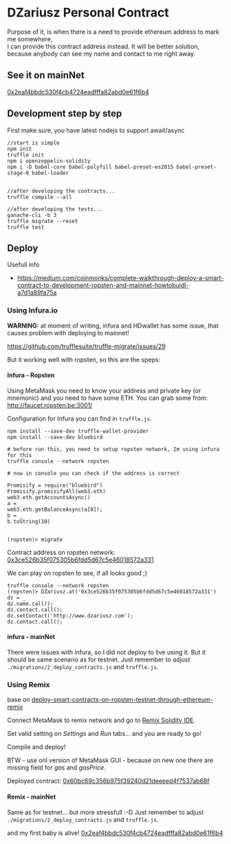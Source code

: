 # DZariusz Personal Contract

Purpose of it, is when there is a need to provide ethereum address to mark me somewhere,  
I can provide this contract address instead. It will be better solution, 
because anybody can see my name and contact to me right away.

## See it on mainNet

[0x2eaf4bbdc530f4cb4724eadfffa82abd0e61f6b4](https://etherscan.io/address/0x2eaf4bbdc530f4cb4724eadfffa82abd0e61f6b4)




## Development step by step

First make sure, you have latest nodejs to support await/async

```
//start is simple
npm init
truffle init
npm i openzeppelin-solidity
npm i -D babel-core babel-polyfill babel-preset-es2015 babel-preset-stage-0 babel-loader


//after developing the contracts...
truffle compile --all

//after developing the tests...
ganache-cli -b 3
truffle migrate --reset
truffle test
```


## Deploy 

Usefull info
* https://medium.com/coinmonks/complete-walkthrough-deploy-a-smart-contract-to-development-ropsten-and-mainnet-howtobuidl-a7d1a89fa75a


### Using Infura.io 

**WARNING:** at moment of writing, infura and HDwallet has some issue, 
that causes problem with deploying to mainnet! 

https://github.com/trufflesuite/truffle-migrate/issues/29

But it working well with ropsten, so this are the speps:

#### Infura - Ropsten

Using MetaMask you need to know your address and private key (or mnemonic) 
and you need to have some ETH.
You can grab some from: http://faucet.ropsten.be:3001/

Configuration for Infura you can  find in `truffle.js`.

``` 
npm install --save-dev truffle-wallet-provider
npm install --save-dev bluebird

# before run this, you need to setup ropsten network, Im using infura for this
truffle console --network ropsten

# now in console you can check if the address is correct

Promisify = require("bluebird")
Promisify.promisifyAll(web3.eth)
web3.eth.getAccountsAsync()
a = _
web3.eth.getBalanceAsync(a[0]);
b = _
b.toString(10)


(ropsten)> migrate
```

Contract address on ropsten network: 
[0x3ce526b35f075305b6fdd5d67c5e46018572a331](https://ropsten.etherscan.io/address/0x3ce526b35f075305b6fdd5d67c5e46018572a331)

We can play on ropsten to see, if all looks good ;)

```
truffle console --network ropsten
(ropsten)> DZariusz.at('0x3ce526b35f075305b6fdd5d67c5e46018572a331')
dz = _
dz.name.call();
dz.contact.call();
dz.setContact('http://www.dzariusz.com');
dz.contact.call();
```
 
 #### infura - mainNet
 
 There were issues with infura, so I did not deploy to live using it. But it should be same scenario as for testnet. 
 Just remember to adjust `./migrations/2_deploy_contracts.js` and `truffle.js`.
 
 ### Using Remix
 
 base on [deploy-smart-contracts-on-ropsten-testnet-through-ethereum-remix](https://medium.com/swlh/deploy-smart-contracts-on-ropsten-testnet-through-ethereum-remix-233cd1494b4b)
 
 Connect MetaMask to remix network and go to [Remix Solidity IDE](http://remix.ethereum.org).
 
 Set valid setting on _Settings_ and _Run_ tabs... and you are ready to go!
 
 Compile and deploy!
 
 BTW - use onl version of MetaMask GUI - 
 because on new one there are missing field for _gas_ and _gasPrice_.
 
      
 Deployed contract:
 [0x60bc69c356b975f39240d21deeeed4f7537ab68f](https://ropsten.etherscan.io/address/0x60bc69c356b975f39240d21deeeed4f7537ab68f)
 
 
 #### Remix - mainNet
 
 Same as for testnet... but more stressfull :-D
 Just remember to adjust `./migrations/2_deploy_contracts.js` and `truffle.js`.
 
 and my first baby is alive! 
 [0x2eaf4bbdc530f4cb4724eadfffa82abd0e61f6b4](https://etherscan.io/address/0x2eaf4bbdc530f4cb4724eadfffa82abd0e61f6b4)
 
 
 
 